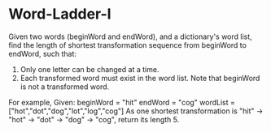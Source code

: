 # Word-Ladder-I
Given two words (beginWord and endWord), and a dictionary's word list, find the length of shortest transformation sequence from beginWord to endWord, such that:  
  1. Only one letter can be changed at a time. 
  2. Each transformed word must exist in the word list. Note that beginWord is not a transformed word. 

For example,  Given: beginWord = "hit" endWord = "cog" wordList = ["hot","dot","dog","lot","log","cog"] 
As one shortest transformation is "hit" -> "hot" -> "dot" -> "dog" -> "cog", 
return its length 5.
